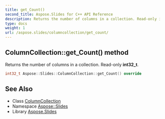 ```yaml
---
title: get_Count()
second_title: Aspose.Slides for C++ API Reference
description: Returns the number of columns in a collection. Read-only int32_t.
type: docs
weight: 1
url: /aspose.slides/columncollection/get_count/
---
```

## ColumnCollection::get_Count() method


Returns the number of columns in a collection. Read-only **int32_t**.

```cpp
int32_t Aspose::Slides::ColumnCollection::get_Count() override
```

## See Also

* Class [ColumnCollection](../)
* Namespace [Aspose::Slides](../../)
* Library [Aspose.Slides](../../../)
